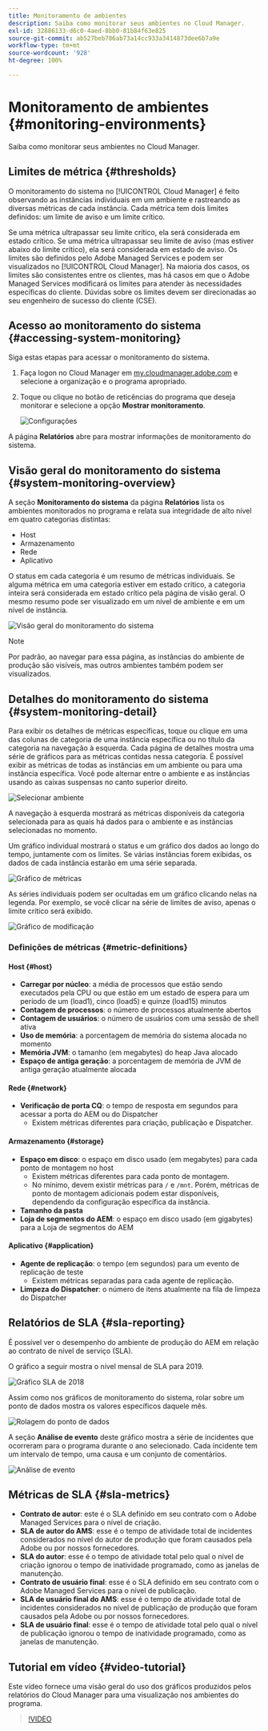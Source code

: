 ```yaml
---
title: Monitoramento de ambientes
description: Saiba como monitorar seus ambientes no Cloud Manager.
exl-id: 32886133-d6c0-4aed-8bb0-81b84f63e825
source-git-commit: ab527beb706ab73a14cc933a3414873dee6b7a9e
workflow-type: tm+mt
source-wordcount: '928'
ht-degree: 100%

---
```



# Monitoramento de ambientes {#monitoring-environments}

Saiba como monitorar seus ambientes no Cloud Manager.

## Limites de métrica {#thresholds}

O monitoramento do sistema no [!UICONTROL Cloud Manager] é feito observando as instâncias individuais em um ambiente e rastreando as diversas métricas de cada instância. Cada métrica tem dois limites definidos: um limite de aviso e um limite crítico.

Se uma métrica ultrapassar seu limite crítico, ela será considerada em estado crítico. Se uma métrica ultrapassar seu limite de aviso (mas estiver abaixo do limite crítico), ela será considerada em estado de aviso. Os limites são definidos pelo Adobe Managed Services e podem ser visualizados no [!UICONTROL Cloud Manager]. Na maioria dos casos, os limites são consistentes entre os clientes, mas há casos em que o Adobe Managed Services modificará os limites para atender às necessidades específicas do cliente. Dúvidas sobre os limites devem ser direcionadas ao seu engenheiro de sucesso do cliente (CSE).

## Acesso ao monitoramento do sistema {#accessing-system-monitoring}

Siga estas etapas para acessar o monitoramento do sistema.

1. Faça logon no Cloud Manager em [my.cloudmanager.adobe.com](https://my.cloudmanager.adobe.com) e selecione a organização e o programa apropriado.

1. Toque ou clique no botão de reticências do programa que deseja monitorar e selecione a opção **Mostrar monitoramento**.

   ![Configurações](/help/assets/first-timea1.png)

A página **Relatórios** abre para mostrar informações de monitoramento do sistema.

## Visão geral do monitoramento do sistema {#system-monitoring-overview}

A seção **Monitoramento do sistema** da página **Relatórios** lista os ambientes monitorados no programa e relata sua integridade de alto nível em quatro categorias distintas:

* Host
* Armazenamento
* Rede
* Aplicativo

O status em cada categoria é um resumo de métricas individuais. Se alguma métrica em uma categoria estiver em estado crítico, a categoria inteira será considerada em estado crítico pela página de visão geral. O mesmo resumo pode ser visualizado em um nível de ambiente e em um nível de instância.

![Visão geral do monitoramento do sistema](/help/assets/System-Monitoring-Reports.png)

>[!NOTE]
>
>Por padrão, ao navegar para essa página, as instâncias do ambiente de produção são visíveis, mas outros ambientes também podem ser visualizados.

## Detalhes do monitoramento do sistema {#system-monitoring-detail}

Para exibir os detalhes de métricas específicas, toque ou clique em uma das colunas de categoria de uma instância específica ou no título da categoria na navegação à esquerda. Cada página de detalhes mostra uma série de gráficos para as métricas contidas nessa categoria. É possível exibir as métricas de todas as instâncias em um ambiente ou para uma instância específica. Você pode alternar entre o ambiente e as instâncias usando as caixas suspensas no canto superior direito.

![Selecionar ambiente](/help/assets/System_Monitoring1.png)

A navegação à esquerda mostrará as métricas disponíveis da categoria selecionada para as quais há dados para o ambiente e as instâncias selecionadas no momento.

Um gráfico individual mostrará o status e um gráfico dos dados ao longo do tempo, juntamente com os limites. Se várias instâncias forem exibidas, os dados de cada instância estarão em uma série separada.

![Gráfico de métricas](/help/assets/Monitoring_Graphs1.png)

As séries individuais podem ser ocultadas em um gráfico clicando nelas na legenda.
Por exemplo, se você clicar na série de limites de aviso, apenas o limite crítico será exibido.

![Gráfico de modificação](/help/assets/Monitoring_Graphs2.png)

### Definições de métricas {#metric-definitions}

#### Host {#host}

* **Carregar por núcleo**: a média de processos que estão sendo executados pela CPU ou que estão em um estado de espera para um período de um (load1), cinco (load5) e quinze (load15) minutos
* **Contagem de processos**: o número de processos atualmente abertos
* **Contagem de usuários**: o número de usuários com uma sessão de shell ativa
* **Uso de memória**: a porcentagem de memória do sistema alocada no momento
* **Memória JVM**: o tamanho (em megabytes) do heap Java alocado
* **Espaço de antiga geração**: a porcentagem de memória de JVM de antiga geração atualmente alocada

#### Rede {#network}

* **Verificação de porta CQ**: o tempo de resposta em segundos para acessar a porta do AEM ou do Dispatcher
   * Existem métricas diferentes para criação, publicação e Dispatcher.

#### Armazenamento {#storage}

* **Espaço em disco**: o espaço em disco usado (em megabytes) para cada ponto de montagem no host
   * Existem métricas diferentes para cada ponto de montagem.
   * No mínimo, devem existir métricas para `/` e `/mnt`. Porém, métricas de ponto de montagem adicionais podem estar disponíveis, dependendo da configuração específica da instância.
* **Tamanho da pasta**
* **Loja de segmentos do AEM**: o espaço em disco usado (em gigabytes) para a Loja de segmentos do AEM

#### Aplicativo {#application}

* **Agente de replicação**: o tempo (em segundos) para um evento de replicação de teste
   * Existem métricas separadas para cada agente de replicação.
* **Limpeza do Dispatcher**: o número de itens atualmente na fila de limpeza do Dispatcher

## Relatórios de SLA {#sla-reporting}

É possível ver o desempenho do ambiente de produção do AEM em relação ao contrato de nível de serviço (SLA).

O gráfico a seguir mostra o nível mensal de SLA para 2019.

![Gráfico SLA de 2018](/help/assets/SLA-Reports-one.png)

Assim como nos gráficos de monitoramento do sistema, rolar sobre um ponto de dados mostra os valores específicos daquele mês.

![Rolagem do ponto de dados](/help/assets/SLA-Reports-two.png)

A seção **Análise de evento** deste gráfico mostra a série de incidentes que ocorreram para o programa durante o ano selecionado. Cada incidente tem um intervalo de tempo, uma causa e um conjunto de comentários.

![Análise de evento](/help/assets/sla-reporting3.png)

## Métricas de SLA {#sla-metrics}

* **Contrato de autor**: este é o SLA definido em seu contrato com o Adobe Managed Services para o nível de criação.
* **SLA de autor do AMS**: esse é o tempo de atividade total de incidentes considerados no nível do autor de produção que foram causados pela Adobe ou por nossos fornecedores.
* **SLA do autor**: esse é o tempo de atividade total pelo qual o nível de criação ignorou o tempo de inatividade programado, como as janelas de manutenção.
* **Contrato de usuário final**: esse é o SLA definido em seu contrato com o Adobe Managed Services para o nível de publicação.
* **SLA de usuário final do AMS**: esse é o tempo de atividade total de incidentes considerados no nível de publicação de produção que foram causados pela Adobe ou por nossos fornecedores.
* **SLA de usuário final**: esse é o tempo de atividade total pelo qual o nível de publicação ignorou o tempo de inatividade programado, como as janelas de manutenção.

## Tutorial em vídeo {#video-tutorial}

Este vídeo fornece uma visão geral do uso dos gráficos produzidos pelos relatórios do Cloud Manager para uma visualização nos ambientes do programa.

>[!VIDEO](https://video.tv.adobe.com/v/26315/)

